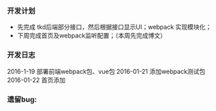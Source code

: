 ### 开发计划
* 先完成 tkd后端部分接口，然后根据接口显示UI；webpack 实现模块化；
* 下周完成首页及webpack监听配置；（本周先完成博文）


### 开发日志
2016-1-19 部署前端webpack包、vue包
2016-01-21 添加webpack测试包
2016-01-22 首页添加

### 遗留bug: